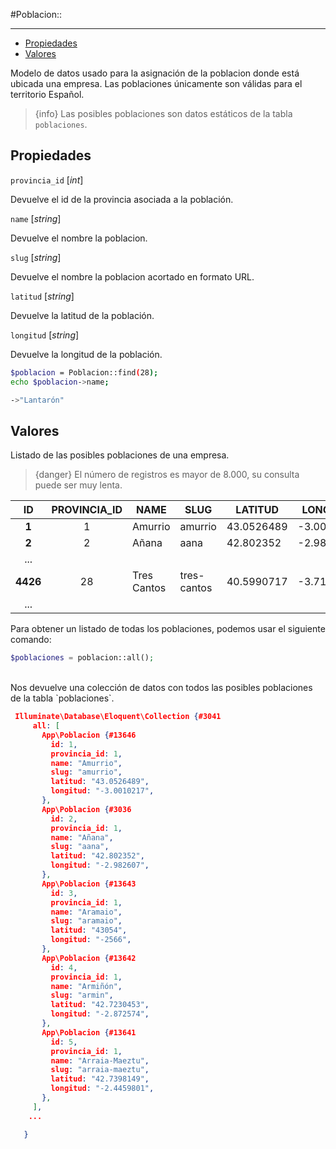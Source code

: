 #Poblacion::

---

- [Propiedades](#propiedades)
- [Valores](#valores)

Modelo de datos usado para la asignación de la poblacion donde está ubicada una empresa. Las poblaciones únicamente son válidas para el territorio Español.

> {info} Las posibles poblaciones son datos estáticos de la tabla `poblaciones`.

<a name="propiedades"></a>

## Propiedades

`provincia_id` [_int_]

Devuelve el id de la provincia asociada a la población.

`name` [_string_]

Devuelve el nombre la poblacion.

`slug` [_string_]

Devuelve el nombre la poblacion acortado en formato URL.

`latitud` [_string_]

Devuelve la latitud de la población.

`longitud` [_string_]

Devuelve la longitud de la población.

```bash
$poblacion = Poblacion::find(28);
echo $poblacion->name;

->"Lantarón"

```

<a name="valores"></a>

## Valores

Listado de las posibles poblaciones de una empresa.

> {danger} El número de registros es mayor de 8.000, su consulta puede ser muy lenta.

|    ID    | PROVINCIA_ID | NAME        | SLUG        | LATITUD    | LONGITUD   |
| :------: | :----------: | ----------- | ----------- | ---------- | ---------- |
|  **1**   |      1       | Amurrio     | amurrio     | 43.0526489 | -3.0010217 |
|  **2**   |      2       | Añana       | aana        | 42.802352  | -2.982607  |
|   ...    |
| **4426** |      28      | Tres Cantos | tres-cantos | 40.5990717 | -3.7122577 |
|   ...    |

Para obtener un listado de todas los poblaciones, podemos usar el siguiente comando:

```php
$poblaciones = poblacion::all();
```

<br>
Nos devuelve una colección de datos con todos las posibles poblaciones de la tabla  `poblaciones`.

```json
 Illuminate\Database\Eloquent\Collection {#3041
     all: [
       App\Poblacion {#13646
         id: 1,
         provincia_id: 1,
         name: "Amurrio",
         slug: "amurrio",
         latitud: "43.0526489",
         longitud: "-3.0010217",
       },
       App\Poblacion {#3036
         id: 2,
         provincia_id: 1,
         name: "Añana",
         slug: "aana",
         latitud: "42.802352",
         longitud: "-2.982607",
       },
       App\Poblacion {#13643
         id: 3,
         provincia_id: 1,
         name: "Aramaio",
         slug: "aramaio",
         latitud: "43054",
         longitud: "-2566",
       },
       App\Poblacion {#13642
         id: 4,
         provincia_id: 1,
         name: "Armiñón",
         slug: "armin",
         latitud: "42.7230453",
         longitud: "-2.872574",
       },
       App\Poblacion {#13641
         id: 5,
         provincia_id: 1,
         name: "Arraia-Maeztu",
         slug: "arraia-maeztu",
         latitud: "42.7398149",
         longitud: "-2.4459801",
       },
     ],
	...

   }

```
